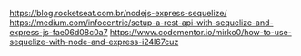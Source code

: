 https://blog.rocketseat.com.br/nodejs-express-sequelize/
https://medium.com/infocentric/setup-a-rest-api-with-sequelize-and-express-js-fae06d08c0a7
https://www.codementor.io/mirko0/how-to-use-sequelize-with-node-and-express-i24l67cuz